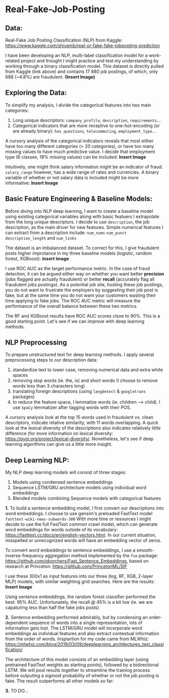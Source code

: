 # Real-Fake-Job-Posting

## Data:
Real-Fake Job Posting Classification (NLP) from Kaggle: https://www.kaggle.com/shivamb/real-or-fake-fake-jobposting-prediction

I have been developing an NLP, multi-label classification model for a work-related project and thought I might practice and test my understanding by working through a binary classification model. This dataset is directly pulled from Kaggle (link above) and contains 17 880 job postings, of which, only 688 (~4.8%) are fraudulent. **(Insert Image)**

## Exploring the Data:
To simplify my analysis, I divide the categorical features into two main categories:
  1. Long unique descriptors: `company_profile`, `description`, `requirements`...
  2. Categorical indicators that are more receptive to one-hot-encoding (or are already binary): `has_questions`, `telecommuting`, `employment_type`...
  
A cursory analysis of the categorical indicators reveals that most either have too many different categories (> 20 categories), or have too many missing values to have much predictive value. I decide that employment type (6 classes, 19% missing values) can be included: **Insert Image**

Intuitively, one might think salary information might be an indicator of fraud. `salary_range` however, has a wide range of rates and currencies. A binary variable of whether or not salary data is included might be more informative: **Insert Image**

## Basic Feature Engineering & Baseline Models:
Before diving into NLP deep learning, I want to create a baseline model using existing categorical variables along with basic featuers I  extrapolate from the long unique descriptors. I decide to use `description`, the job description, as the main driver for new features. Simple numerical features I can extract from a description include: `num_nums` `num_punct` `description_length` and `num_links`

The dataset is an imbalanced dataset. To correct for this, I give fraudulent posts higher improtance in my three baseline models (logistic, random forest, XGBoost): **insert image**


I use ROC AUC as the target performance metric. In the case of fraud detection, it can be argued either way on whether you want better **precision** (jobs flagged are actually fraudulent) or better **recall** (accurately flag all fraudulent jobs postings). As a potential job site, hosting these job postings, you do not want to frustrate the employers by suggesting their job post is fake, but at the same time you do not want your customers wasting their time applying to fake jobs. The ROC AUC metric will measure the performance of the overall balance between these two metrics.   

The RF and XGBoost results have ROC AUC scores clsoe to 90%. This is a good starting point. Let's see if we can improve with deep learning methods. 

## NLP Preprocessing 
To prepare unstructured text for deep learning methods. I apply several preprocessing steps to our description data:
  1. standardize text to lower case, removing numerical data and extra white spaces
  2. removing stop words (ie. the, is) and short words (I choose to remove words less than 3 characters long)
  3. translating foreign descriptions (using `langdetect` & `googletrans` packages)
  4. to reduce the feature space, I lemmatize words (ie. children --> child). I use `SpaCy` lemmatizer after tagging words with their POS. 

A cursory analysis look at the top 15 words used in fraudulent vs. clean descriptors, indicate relative similarity, with 11 words overlapping. A quick look at the lexical diversity of the descriptions also indicates relatively little difference (for more information on lexical diversity: https://pypi.org/project/lexical-diversity/. Nonetheless, let's see if deep learning algorithms can give us a little more insight. 

## Deep Learning NLP:
My NLP deep learning models will consist of three stages:
  1. Models using condensed sentence embeddings
  2. Sequence LSTM/GRU architecture models using individual word embeddings
  3. Blended models combining Sequence models with categorical features
  
**1.** To build a sentence embedding model, I first convert our descriptions into word embeddings. I choose to use gensim's preloaded FastText model `fasttext-wiki-news-subwords-300` With more time or resources I might decide to use the full FastText common crawl model, which can generate word embeddings for words outside of its vocabulary: https://fasttext.cc/docs/en/english-vectors.html. In our current situation, misspelled or unrecognized words will have an embedding vector of zeros. 

To convert word embeddings to sentence embeddings, I use a smooth-inverse-frequency aggregation method implemented by the `fse` package: https://github.com/oborchers/Fast_Sentence_Embeddings, based on research at Princeton: https://github.com/PrincetonML/SIF

I use these 300x1 as input features into our three (log, RF, XGB, 2-layer MLP) models, with similar weighting grid searches. Here are the results: **Insert Image**


Using sentence embeddings, the random forest classifier performed the best: 95% AUC. Unfortunately, the recall @ 45% is a bit low (ie. we are capaturing less than half the fake jobs posts)

**2.** Sentence embedding performed admirably, but by condensing an order-dependent sequence of words into a single representation, lots of information gets lost. The LSTM/GRU model will incorporate word embeddings as individual features and also extract contextual information from the order of words. Inspiartion for my code came from MLWhiz: https://mlwhiz.com/blog/2019/03/09/deeplearning_architectures_text_classification/

The architecture of this model consists of an embedding layer (using pretrained FastText weights as starting points), followed by a bidirectional LSTM. We will pool results together to streamline the training process before outputing a sigmoid probability of whether or not the job posting is fake. The result outperforms all other models so far:






**3.** TO DO...









  
